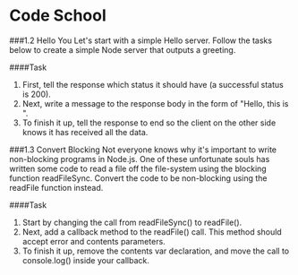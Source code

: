 # Code School

###1.2 Hello You
	Let's start with a simple Hello server. Follow the tasks below to create a simple Node server that outputs a greeting.

####Task
1. First, tell the response which status it should have (a successful status is 200).
2. Next, write a message to the response body in the form of "Hello, this is <your name here>".
3. To finish it up, tell the response to end so the client on the other side knows it has received all the data.

###1.3 Convert Blocking
	Not everyone knows why it's important to write non-blocking programs in Node.js. One of these unfortunate souls has written some code to read a file off the file-system using the blocking function readFileSync. Convert the code to be non-blocking using the readFile function instead.

####Task
1. Start by changing the call from readFileSync() to readFile().
2. Next, add a callback method to the readFile() call. This method should accept error and contents parameters.
3. To finish it up, remove the contents var declaration, and move the call to console.log() inside your callback.



